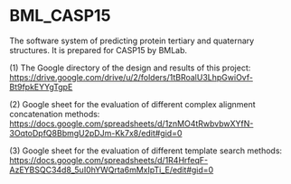 # BML_CASP15
The software system of predicting protein tertiary and quaternary structures. It is prepared for CASP15 by  BMLab.

(1) The Google directory of the design and results of this project: https://drive.google.com/drive/u/2/folders/1tBRoalU3LhpGwiOvf-Bt9fpkEYYgTgpE

(2) Google sheet for the evaluation of different complex alignment concatenation methods: https://docs.google.com/spreadsheets/d/1znMO4tRwbvbwXYfN-3OqtoDpfQ8BbmgU2pDJm-Kk7x8/edit#gid=0

(3) Google sheet for the evaluation of different template search methods: https://docs.google.com/spreadsheets/d/1R4HrfeqF-AzEYBSQC34d8_5uI0hYWQrta6mMxIpTi_E/edit#gid=0
